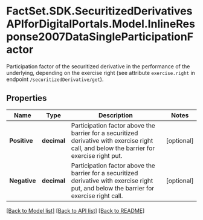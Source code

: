 # FactSet.SDK.SecuritizedDerivativesAPIforDigitalPortals.Model.InlineResponse2007DataSingleParticipationFactor
Participation factor of the securitized derivative in the performance of the underlying, depending on the exercise right (see attribute `exercise.right` in endpoint `/securitizedDerivative/get`).

## Properties

Name | Type | Description | Notes
------------ | ------------- | ------------- | -------------
**Positive** | **decimal** | Participation factor above the barrier for a securitized derivative with exercise right call, and below the barrier for exercise right put.  | [optional] 
**Negative** | **decimal** | Participation factor above the barrier for a securitized derivative with exercise right put, and below the barrier for exercise right call. | [optional] 

[[Back to Model list]](../README.md#documentation-for-models) [[Back to API list]](../README.md#documentation-for-api-endpoints) [[Back to README]](../README.md)

